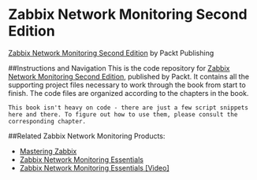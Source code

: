 # Zabbix Network Monitoring Second Edition
[Zabbix Network Monitoring Second Edition](https://www.packtpub.com/networking-and-servers/zabbix-network-monitoring-second-edition?utm_source=github&utm_medium=repository&utm_campaign=9781782161288) by Packt Publishing

##Instructions and Navigation
This is the code repository for [Zabbix Network Monitoring Second Edition](https://www.packtpub.com/networking-and-servers/zabbix-network-monitoring-second-edition?utm_source=github&utm_medium=repository&utm_campaign=9781782161288), published by Packt. It contains all the supporting project files necessary to work through the book from start to finish. The code files are organized according to the chapters in the book.
```
This book isn't heavy on code - there are just a few script snippets here and there. To figure out how to use them, please consult the corresponding chapter.
```

##Related Zabbix Network Monitoring Products:
* [Mastering Zabbix](https://www.packtpub.com/networking-and-servers/mastering-zabbix?utm_source=github&utm_medium=repository&utm_campaign=9781783283491)
* [Zabbix Network Monitoring Essentials](https://www.packtpub.com/networking-and-servers/zabbix-network-monitoring-essentials?utm_source=github&utm_medium=repository&utm_campaign=9781784399764)
* [Zabbix Network Monitoring Essentials [Video]](https://www.packtpub.com/networking-and-servers/zabbix-network-monitoring-essentials-video?utm_source=github&utm_medium=repository&utm_campaign=9781782165507)
